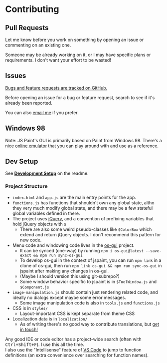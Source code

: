 # Contributing

## Pull Requests

Let me know before you work on something by opening an issue or commenting on an existing one.

Someone may be already working on it, or I may have specific plans or requirements.
I don't want your effort to be wasted!

## Issues

[Bugs and feature requests are tracked on GitHub.](https://github.com/1j01/jspaint/issues)

Before opening an issue for a bug or feature request, search to see if it's already been reported.

You can also [email me](mailto:isaiahodhner@gmail.com) if you prefer.

## Windows 98

Note: JS Paint's GUI is primarily based on Paint from Windows 98.
There's a nice [online emulator](https://copy.sh/v86/?profile=windows98)
that you can play around with and use as a reference.

## Dev Setup

See [**Development Setup**](./README.md#Development-Setup) on the readme.

### Project Structure

- `index.html` and `app.js` are the main entry points for the app.
- `functions.js` has functions that shouldn't own any global state, altho they very much modify global state, and there may be a few stateful global variables defined in there.
- The project uses [jQuery](https://jquery.com/), and a convention of prefixing variables that hold jQuery objects with `$`
	- There are also some weird pseudo-classes like `$ColorBox` which extend and return jQuery objects. I don't recommend this pattern for new code.
- Menu code and windowing code lives in the [os-gui](https://github.com/1j01/os-gui) project.
	- It can be synced (one-way) by running `npm i os-gui@latest --save-exact && npm run sync-os-gui`
	- To develop os-gui in the context of jspaint, you can run `npm link` in a clone of os-gui, then run `npm link os-gui && npm run sync-os-gui` in jspaint after making any changes in os-gui.
	- (Maybe I should version this using git-subrepo?)
	- Some window behavior specific to jspaint is in `$ToolWindow.js` and `$Component.js`
- `image-manipulation.js` should contain just rendering related code, and ideally no dialogs except maybe some error messages.
	- Some image manipulation code is also in `tools.js` and `functions.js`
- CSS is in `styles/`
	- Layout-important CSS is kept separate from theme CSS
- Localization data is in `localization/`
	- As of writing there's no good way to contribute translations, but [get in touch!](https://github.com/1j01/jspaint/issues/80)

Any good IDE or code editor has a project-wide search (often with <kbd>Ctrl+Shift+F</kbd>). I use this all the time.  
I also use the "Intellisense" feature of [VS Code](https://code.visualstudio.com/) to jump to function definitions (an extra convenience over searching for function names).